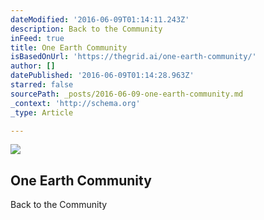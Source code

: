 ```yaml
---
dateModified: '2016-06-09T01:14:11.243Z'
description: Back to the Community
inFeed: true
title: One Earth Community
isBasedOnUrl: 'https://thegrid.ai/one-earth-community/'
author: []
datePublished: '2016-06-09T01:14:28.963Z'
starred: false
sourcePath: _posts/2016-06-09-one-earth-community.md
_context: 'http://schema.org'
_type: Article

---
```

<article style=""><img src="https://s3-us-west-2.amazonaws.com/the-grid-img/p/c0c86f4c5e031eebbbfa77d0a0adc80ea8e527f8.jpg" /><h1>One Earth Community</h1><p>Back to the Community</p></article>